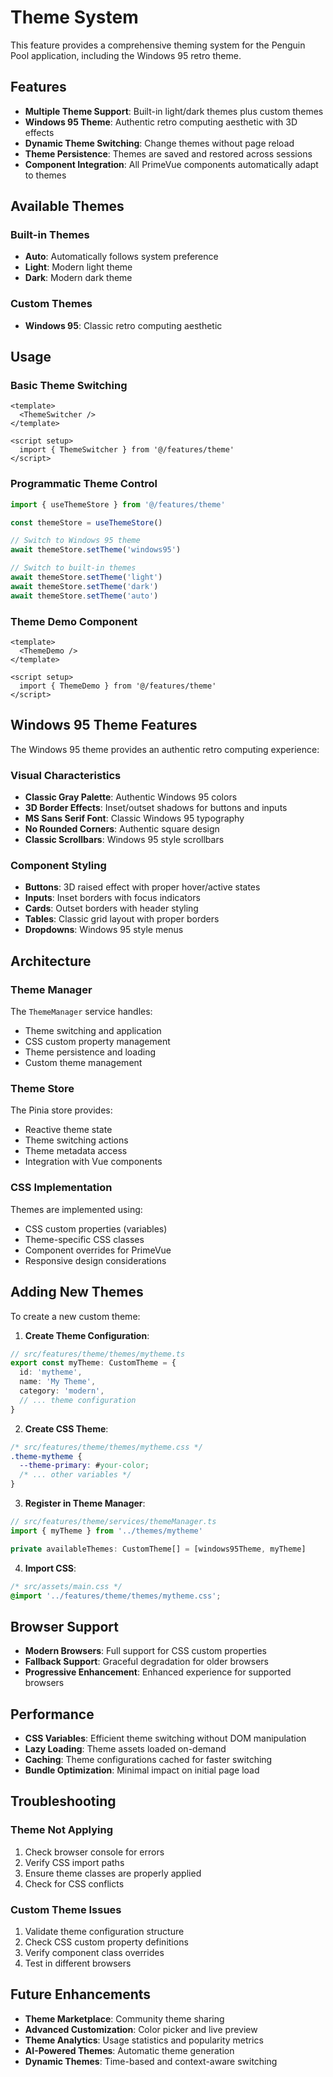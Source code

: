 # Theme System

This feature provides a comprehensive theming system for the Penguin Pool application, including the Windows 95 retro theme.

## Features

- **Multiple Theme Support**: Built-in light/dark themes plus custom themes
- **Windows 95 Theme**: Authentic retro computing aesthetic with 3D effects
- **Dynamic Theme Switching**: Change themes without page reload
- **Theme Persistence**: Themes are saved and restored across sessions
- **Component Integration**: All PrimeVue components automatically adapt to themes

## Available Themes

### Built-in Themes

- **Auto**: Automatically follows system preference
- **Light**: Modern light theme
- **Dark**: Modern dark theme

### Custom Themes

- **Windows 95**: Classic retro computing aesthetic

## Usage

### Basic Theme Switching

```vue
<template>
  <ThemeSwitcher />
</template>

<script setup>
  import { ThemeSwitcher } from '@/features/theme'
</script>
```

### Programmatic Theme Control

```typescript
import { useThemeStore } from '@/features/theme'

const themeStore = useThemeStore()

// Switch to Windows 95 theme
await themeStore.setTheme('windows95')

// Switch to built-in themes
await themeStore.setTheme('light')
await themeStore.setTheme('dark')
await themeStore.setTheme('auto')
```

### Theme Demo Component

```vue
<template>
  <ThemeDemo />
</template>

<script setup>
  import { ThemeDemo } from '@/features/theme'
</script>
```

## Windows 95 Theme Features

The Windows 95 theme provides an authentic retro computing experience:

### Visual Characteristics

- **Classic Gray Palette**: Authentic Windows 95 colors
- **3D Border Effects**: Inset/outset shadows for buttons and inputs
- **MS Sans Serif Font**: Classic Windows 95 typography
- **No Rounded Corners**: Authentic square design
- **Classic Scrollbars**: Windows 95 style scrollbars

### Component Styling

- **Buttons**: 3D raised effect with proper hover/active states
- **Inputs**: Inset borders with focus indicators
- **Cards**: Outset borders with header styling
- **Tables**: Classic grid layout with proper borders
- **Dropdowns**: Windows 95 style menus

## Architecture

### Theme Manager

The `ThemeManager` service handles:

- Theme switching and application
- CSS custom property management
- Theme persistence and loading
- Custom theme management

### Theme Store

The Pinia store provides:

- Reactive theme state
- Theme switching actions
- Theme metadata access
- Integration with Vue components

### CSS Implementation

Themes are implemented using:

- CSS custom properties (variables)
- Theme-specific CSS classes
- Component overrides for PrimeVue
- Responsive design considerations

## Adding New Themes

To create a new custom theme:

1. **Create Theme Configuration**:

```typescript
// src/features/theme/themes/mytheme.ts
export const myTheme: CustomTheme = {
  id: 'mytheme',
  name: 'My Theme',
  category: 'modern',
  // ... theme configuration
}
```

2. **Create CSS Theme**:

```css
/* src/features/theme/themes/mytheme.css */
.theme-mytheme {
  --theme-primary: #your-color;
  /* ... other variables */
}
```

3. **Register in Theme Manager**:

```typescript
// src/features/theme/services/themeManager.ts
import { myTheme } from '../themes/mytheme'

private availableThemes: CustomTheme[] = [windows95Theme, myTheme]
```

4. **Import CSS**:

```css
/* src/assets/main.css */
@import '../features/theme/themes/mytheme.css';
```

## Browser Support

- **Modern Browsers**: Full support for CSS custom properties
- **Fallback Support**: Graceful degradation for older browsers
- **Progressive Enhancement**: Enhanced experience for supported browsers

## Performance

- **CSS Variables**: Efficient theme switching without DOM manipulation
- **Lazy Loading**: Theme assets loaded on-demand
- **Caching**: Theme configurations cached for faster switching
- **Bundle Optimization**: Minimal impact on initial page load

## Troubleshooting

### Theme Not Applying

1. Check browser console for errors
2. Verify CSS import paths
3. Ensure theme classes are properly applied
4. Check for CSS conflicts

### Custom Theme Issues

1. Validate theme configuration structure
2. Check CSS custom property definitions
3. Verify component class overrides
4. Test in different browsers

## Future Enhancements

- **Theme Marketplace**: Community theme sharing
- **Advanced Customization**: Color picker and live preview
- **Theme Analytics**: Usage statistics and popularity metrics
- **AI-Powered Themes**: Automatic theme generation
- **Dynamic Themes**: Time-based and context-aware switching
